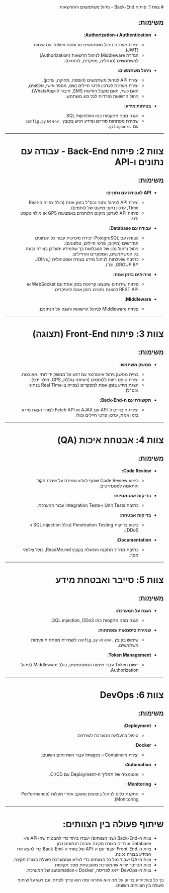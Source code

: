 <div dir="rtl">
# צוות 1: פיתוח Back-End - ניהול משתמשים וההרשאות

## משימות:

- **Authentication ו-Authorization:**
  - יצירת מערכת ניהול משתמשים מבוססת Token עם אימות (JWT).
  - הגדרת Middleware לניהול הרשאות (Authorization) למשתמשים (מנהלים, מפקדים, לוחמים).
  
- **ניהול משתמשים:**
  - יצירת API לניהול משתמשים (הוספה, מחיקה, עדכון).
  - יצירת מערכת לעדכון פרטי חיילים (שם, מספר אישי, טלפונים, האם כשר, האם מקבל הודעות SMS, חיבור ל-WhatsApp).
  - ניהול הרשאות נפרדות לכל סוג משתמש.
  
- **בטיחות מידע:**
  - הגנה מפני מתקפות כמו SQL Injection.
  - שמירת מפתחות סודיים ומידע רגיש בקובץ `.env` או `config.py` עם `.gitignore`.

---

# צוות 2: פיתוח Back-End - עבודה עם נתונים ו-API

## משימות:

- **API לעבודה עם נתונים:**
  - יצירת API לניהול נתוני נכס"ל בזמן אמת (כולל צפייה ב-Real Time, עדכון נתוני מיקום של לוחמים).
  - פיתוח API לעדכון מיקום הלוחמים באמצעות GPS או מילוי טקסט ידני.
  
- **עבודה עם Database:**
  - עבודה עם PostgreSQL: יצירת מערכות עבור כל הנתונים הנדרשים (מיקום, פרטי חיילים, טלפונים).
  - ניהול נרמול נכון של הטבלאות כך שהמידע יתעדכן בצורה נכונה בין המשתמשים, המפקדים והחיילים.
  - כתיבת שאילתות לניהול מידע בצורה אופטימלית (JOINs, GROUP BY, וכו').

- **שירותים בזמן אמת:**
  - פיתוח שירותים שיבצעו קריאות בזמן אמת עם WebSocket או REST API להצגת נתונים בזמן אמת למפקדים.
  
- **Middleware:**
  - פיתוח Middleware לניהול הרשאות והגנה על הנתונים.

---

# צוות 3: פיתוח Front-End (תצוגה)

## משימות:

- **ממשק משתמש:**
  - בניית ממשק ניהול אינטרנטי עם דגש על ממשק ידידותי ומאובטח.
  - יצירת טופס דיווח ללוחמים (רשימה נגללת, GPS, מילוי ידני).
  - הצגת מידע בזמן אמת למפקדים (צפייה ב-Real Time בנתוני נכס"ל).
  
- **תקשורת עם ה-Back-End:**
  - יצירת חיבורים ל-API עם AJAX או Fetch API לצורך הצגת מידע בזמן אמת, עדכון פרטי חיילים וכולי.

---

# צוות 4: אבטחת איכות (QA)

## משימות:

- **Code Review:**
  - ביצוע Code Review שוטף לוודא שמירה על איכות הקוד והתאמה לסטנדרטים.
  
- **בדיקות אוטומטיות:**
  - כתיבת Unit Tests ו-Integration Tests עבור המערכת.
  
- **בדיקות אבטחה:**
  - ביצוע בדיקות Penetration Testing (כולל SQL injection ו-DDoS).
  
- **Documentation:**
  - כתיבת מדריך התקנה והפעלה בקובץ ReadMe.md, כולל צילומי מסך.

---

# צוות 5: סייבר ואבטחת מידע

## משימות:

- **הגנה על המערכת:**
  - הגנה מפני מתקפות כמו SQL injection, DDoS.
  
- **שמירת סיסמאות ומפתחות:**
  - שימוש בקובץ `.env` או `config.py` לשמירת מפתחות ואימות משתמשים.
  
- **Token Management:**
  - יישום Token עבור אימות המשתמשים, כולל Middleware לניהול Authorization.

---

# צוות 6: DevOps

## משימות:

- **Deployment:**
  - טיפול בהעלאת המערכת לשרתים.
  
- **Docker:**
  - יצירת Containers ו-Images עבור השירותים השונים.
  
- **Automation:**
  - אוטומציה של תהליך ה-Deployment עם CI/CD.
  
- **Monitoring:**
  - התקנת כלים לניהול ביצועים ומעקב אחרי תקלות (Performance Monitoring).

---

# שיתוף פעולה בין הצוותים:

- צוות ה-Back-End (שני הצוותים) יעבדו ביחד כדי להבטיח שה-API וה-Database עובדים בצורה תקינה ומבנה הנתונים נכון.
- צוות ה-Front-End יעבוד עם ה-API של צוותי ה-Back-End כדי להציג את המידע בצורה נכונה.
- צוות ה-QA יעבוד מול כל הצוותים כדי לוודא שהמערכת פועלת בצורה תקינה.
- צוות הסייבר יוודא שהמערכת מאובטחת מפני תקיפות.
- צוות ה-DevOps ידאג לפריסה, Docker ו-automation של המערכת.

כך כל צוות יודע בדיוק על מה הוא אחראי ומה הוא צריך לפתח, עם דגש על שיתוף פעולה בין הצוותים השונים.

</div>
